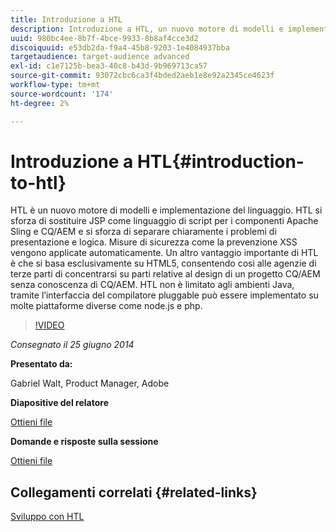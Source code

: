 ```yaml
---
title: Introduzione a HTL
description: Introduzione a HTL, un nuovo motore di modelli e implementazione del linguaggio. HTL si sforza di sostituire JSP come linguaggio di script per i componenti Apache Sling e CQ/AEM e si sforza di separare chiaramente i problemi di presentazione e logica.
uuid: 980bc4ee-8b7f-4bce-9933-8b8af4cce3d2
discoiquuid: e53db2da-f9a4-45b8-9203-1e4084937bba
targetaudience: target-audience advanced
exl-id: c1e7125b-bea3-40c8-b43d-9b969713ca57
source-git-commit: 93072cbc6ca3f4bded2aeb1e8e92a2345ce4623f
workflow-type: tm+mt
source-wordcount: '174'
ht-degree: 2%

---
```


# Introduzione a HTL{#introduction-to-htl}

HTL è un nuovo motore di modelli e implementazione del linguaggio. HTL si sforza di sostituire JSP come linguaggio di script per i componenti Apache Sling e CQ/AEM e si sforza di separare chiaramente i problemi di presentazione e logica. Misure di sicurezza come la prevenzione XSS vengono applicate automaticamente. Un altro vantaggio importante di HTL è che si basa esclusivamente su HTML5, consentendo così alle agenzie di terze parti di concentrarsi su parti relative al design di un progetto CQ/AEM senza conoscenza di CQ/AEM. HTL non è limitato agli ambienti Java, tramite l’interfaccia del compilatore pluggable può essere implementato su molte piattaforme diverse come node.js e php.

>[!VIDEO](https://video.tv.adobe.com/v/19504/?quality=9)

*Consegnato il 25 giugno 2014*

**Presentato da:**

Gabriel Walt, Product Manager, Adobe

**Diapositive del relatore**

[Ottieni file](assets/sightly-component-development.pdf)

**Domande e risposte sulla sessione**

[Ottieni file](assets/introduction-to-sightly-q-as.pdf)

## Collegamenti correlati {#related-links}

[Sviluppo con HTL](https://docs.adobe.com/docs/en/htl/overview.html?wcmmode=disabled)

<!--
[Get back to the Overview](https://helpx.adobe.com/experience-manager/kt/eseminars/gems/aem-index.html)
-->
